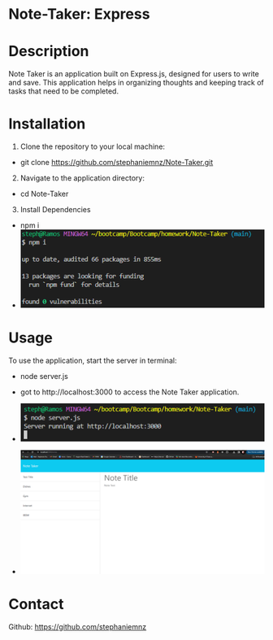 # Note-Taker: Express

# Description
Note Taker is an application built on Express.js, designed for users to write and save. This application helps in organizing thoughts and keeping track of tasks that need to be completed.

# Installation
1. Clone the repository to your local machine: 
- git clone https://github.com/stephaniemnz/Note-Taker.git
2. Navigate to the application directory:
- cd Note-Taker
3. Install Dependencies
- npm i
- ![alt text](image.png)

# Usage
To use the application, start the server in terminal:
- node server.js
- got to http://localhost:3000 to access the Note Taker application.
- ![alt text](image-1.png)

- ![alt text](image-2.png)

# Contact
Github: https://github.com/stephaniemnz

